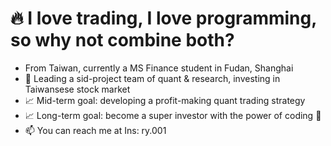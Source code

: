 # 🔥 I love trading, I love programming, so why not combine both?
- From Taiwan, currently a MS Finance student in Fudan, Shanghai
- 🏀 Leading a sid-project team of quant & research, investing in Taiwansese stock market
- 📈 Mid-term goal: developing a profit-making quant trading strategy
- 📈 Long-term goal: become a super investor with the power of coding 🐯
- 📫 You can reach me at Ins: ry.001
